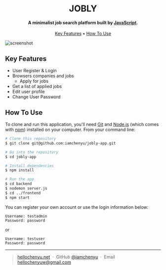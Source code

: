 <h1 align="center">
  JOBLY

</h1>

<h4 align="center">A minimalist job search platform built by <a href="https://www.javascript.com/" target="_blank">JavaScript</a>.</h4>

<p align="center">
  <a href="#key-features">Key Features</a> •
  <a href="#how-to-use">How To Use</a>
</p>

![screenshot](images/Screenshot.png)

## Key Features

- User Register & Login
- Browsers companies and jobs
  - Apply for jobs
- Get a list of applied jobs
- Edit user profile
- Change User Password

## How To Use

To clone and run this application, you'll need [Git](https://git-scm.com) and [Node.js](https://nodejs.org/en/download/) (which comes with [npm](http://npmjs.com)) installed on your computer. From your command line:

```bash
# Clone this repository
$ git clone git@github.com:iamchenyu/jobly-app.git

# Go into the repository
$ cd jobly-app

# Install dependencies
$ npm install

# Run the app
$ cd backend
$ nodemon server.js
$ cd ../frontend
$ npm start
```

You can register your own account or use the login information below:

```
Username: testadmin
Password: password
```

or

```
Username: testuser
Password: password
```

---

> [hellochenyu.net](https://www.hellochenyu.net) &nbsp;&middot;&nbsp;
> GitHub [@iamchenyu](https://github.com/iamchenyu) &nbsp;&middot;&nbsp;
> Email [hellochenyuw@gmail.com](hellochenyuw@gmail.com)
